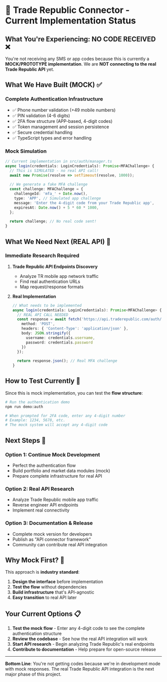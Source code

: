 # 🚨 Trade Republic Connector - Current Implementation Status

## What You're Experiencing: NO CODE RECEIVED ❌

You're not receiving any SMS or app codes because this is currently a **MOCK/PROTOTYPE implementation**. We are **NOT connecting to the real Trade Republic API** yet.

## What We Have Built (MOCK) ✅

### Complete Authentication Infrastructure
- ✅ Phone number validation (+49 mobile numbers)
- ✅ PIN validation (4-6 digits)  
- ✅ 2FA flow structure (APP-based, 4-digit codes)
- ✅ Token management and session persistence
- ✅ Secure credential handling
- ✅ TypeScript types and error handling

### Mock Simulation
```typescript
// Current implementation in src/auth/manager.ts
async login(credentials: LoginCredentials): Promise<MFAChallenge> {
  // This is SIMULATED - no real API call!
  await new Promise(resolve => setTimeout(resolve, 1000));
  
  // We generate a fake MFA challenge
  const challenge: MFAChallenge = {
    challengeId: 'mfa_' + Date.now(),
    type: 'APP', // Simulated app challenge
    message: 'Enter the 4-digit code from your Trade Republic app',
    expiresAt: Date.now() + 5 * 60 * 1000,
  };
  
  return challenge; // No real code sent!
}
```

## What We Need Next (REAL API) 🔄

### Immediate Research Required
1. **Trade Republic API Endpoints Discovery**
   - Analyze TR mobile app network traffic
   - Find real authentication URLs
   - Map request/response formats

2. **Real Implementation**
   ```typescript
   // What needs to be implemented
   async login(credentials: LoginCredentials): Promise<MFAChallenge> {
     // REAL API CALL NEEDED
     const response = await fetch('https://api.traderepublic.com/auth/login', {
       method: 'POST',
       headers: { 'Content-Type': 'application/json' },
       body: JSON.stringify({
         username: credentials.username,
         password: credentials.password
       })
     });
     
     return response.json(); // Real MFA challenge
   }
   ```

## How to Test Currently 🧪

Since this is mock implementation, you can test the **flow structure**:

```bash
# Run the authentication demo
npm run demo:auth

# When prompted for 2FA code, enter any 4-digit number
# Example: 1234, 5678, etc.
# The mock system will accept any 4-digit code
```

## Next Steps 🎯

### Option 1: Continue Mock Development
- Perfect the authentication flow
- Build portfolio and market data modules (mock)
- Prepare complete infrastructure for real API

### Option 2: Real API Research
- Analyze Trade Republic mobile app traffic  
- Reverse engineer API endpoints
- Implement real connectivity

### Option 3: Documentation & Release
- Complete mock version for developers
- Publish as "API connector framework"
- Community can contribute real API integration

## Why Mock First? 🤔

This approach is **industry standard**:
1. **Design the interface** before implementation
2. **Test the flow** without dependencies  
3. **Build infrastructure** that's API-agnostic
4. **Easy transition** to real API later

## Your Current Options 📋

1. **Test the mock flow** - Enter any 4-digit code to see the complete authentication structure
2. **Review the codebase** - See how the real API integration will work
3. **Start API research** - Begin analyzing Trade Republic's real endpoints
4. **Contribute to documentation** - Help prepare for open-source release

---

**Bottom Line**: You're not getting codes because we're in development mode with mock responses. The real Trade Republic API integration is the next major phase of this project.
